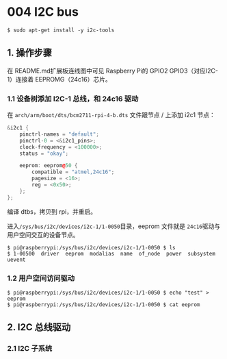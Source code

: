 # 004 I2C bus 

```console
$ sudo apt-get install -y i2c-tools
```


## 1. 操作步骤

在 README.md扩展板连线图中可见 Raspberry Pi的 GPIO2 GPIO3（对应I2C-1）连接着 EEPROMG（24c16）芯片。

### 1.1 设备树添加 I2C-1 总线，和 24c16 驱动

在 `arch/arm/boot/dts/bcm2711-rpi-4-b.dts` 文件跟节点 / 上添加 i2c1 节点：

```cpp
&i2c1 {
    pinctrl-names = "default";
    pinctrl-0 = <&i2c1_pins>;
    clock-frequency = <100000>;
    status = "okay";

    eeprom: eeprom@50 {
        compatible = "atmel,24c16";
        pagesize = <16>;
        reg = <0x50>;
    };
};
```

编译 dtbs，拷贝到 rpi，并重启。

进入`/sys/bus/i2c/devices/i2c-1/1-0050`目录，eeprom 文件就是 `24c16`驱动与用户空间交互的设备节点。

```console
$ pi@raspberrypi:/sys/bus/i2c/devices/i2c-1/1-0050 $ ls
$ 1-00500  driver  eeprom  modalias  name  of_node  power  subsystem  uevent
```

### 1.2 用户空间访问驱动

```console
$ pi@raspberrypi:/sys/bus/i2c/devices/i2c-1/1-0050 $ echo "test" > eeprom
$ pi@raspberrypi:/sys/bus/i2c/devices/i2c-1/1-0050 $ cat eeprom
```

## 2. I2C 总线驱动 
### 2.1 I2C 子系统

